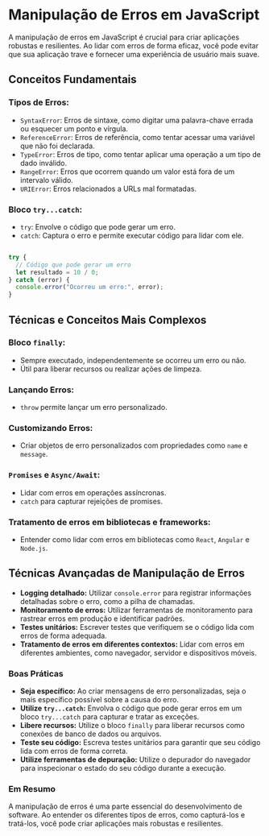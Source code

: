# Manipulação de Erros em JavaScript

A manipulação de erros em JavaScript é crucial para criar aplicações robustas e resilientes. Ao lidar com erros de forma eficaz, você pode evitar que sua aplicação trave e fornecer uma experiência de usuário mais suave.

## Conceitos Fundamentais

### Tipos de Erros:

- ``SyntaxError``: Erros de sintaxe, como digitar uma palavra-chave errada ou esquecer um ponto e vírgula.
- ``ReferenceError``: Erros de referência, como tentar acessar uma variável que não foi declarada.
- ``TypeError``: Erros de tipo, como tentar aplicar uma operação a um tipo de dado inválido.
- ``RangeError``: Erros que ocorrem quando um valor está fora de um intervalo válido.
- ``URIError``: Erros relacionados a URLs mal formatadas.

### Bloco ``try...catch``:

- ``try``: Envolve o código que pode gerar um erro.
- ``catch``: Captura o erro e permite executar código para lidar com ele.

``` JavaScript

try {
  // Código que pode gerar um erro
  let resultado = 10 / 0;
} catch (error) {
  console.error("Ocorreu um erro:", error);
}

```

## Técnicas e Conceitos Mais Complexos

### Bloco ``finally``:

- Sempre executado, independentemente se ocorreu um erro ou não.
- Útil para liberar recursos ou realizar ações de limpeza.

### Lançando Erros:

- ``throw`` permite lançar um erro personalizado.

### Customizando Erros:

- Criar objetos de erro personalizados com propriedades como ``name`` e ``message``.

### ``Promises`` e ``Async/Await``:

- Lidar com erros em operações assíncronas.
- ``catch`` para capturar rejeições de promises.

### Tratamento de erros em bibliotecas e frameworks:

- Entender como lidar com erros em bibliotecas como ``React``, ``Angular`` e ``Node.js``.

## Técnicas Avançadas de Manipulação de Erros

- **Logging detalhado:** Utilizar ``console.error`` para registrar informações detalhadas sobre o erro, como a pilha de chamadas.
- **Monitoramento de erros:** Utilizar ferramentas de monitoramento para rastrear erros em produção e identificar padrões.
- **Testes unitários:** Escrever testes que verifiquem se o código lida com erros de forma adequada.
- **Tratamento de erros em diferentes contextos:** Lidar com erros em diferentes ambientes, como navegador, servidor e dispositivos móveis.

### Boas Práticas

- **Seja específico:** Ao criar mensagens de erro personalizadas, seja o mais específico possível sobre a causa do erro.
- **Utilize ``try...catch``:** Envolva o código que pode gerar erros em um bloco ``try...catch`` para capturar e tratar as exceções.
- **Libere recursos:** Utilize o bloco ``finally`` para liberar recursos como conexões de banco de dados ou arquivos.
- **Teste seu código:** Escreva testes unitários para garantir que seu código lida com erros de forma correta.
- **Utilize ferramentas de depuração:** Utilize o depurador do navegador para inspecionar o estado do seu código durante a execução.

### Em Resumo

A manipulação de erros é uma parte essencial do desenvolvimento de software. Ao entender os diferentes tipos de erros, como capturá-los e tratá-los, você pode criar aplicações mais robustas e resilientes.